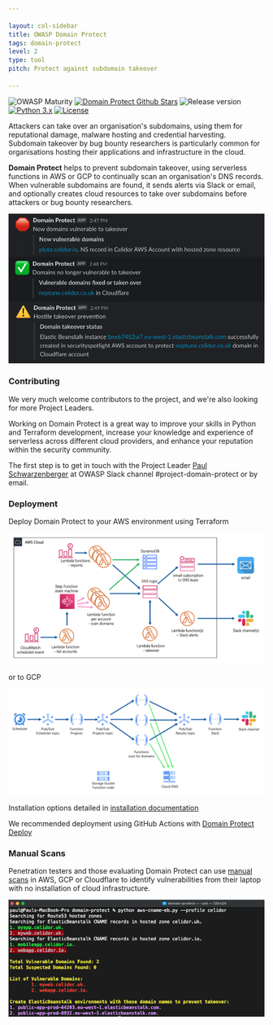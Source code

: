 ```yaml
---

layout: col-sidebar
title: OWASP Domain Protect
tags: domain-protect
level: 2
type: tool
pitch: Protect against subdomain takeover

---
```

![OWASP Maturity](https://img.shields.io/badge/owasp-incubator%20project-53AAE5.svg)
[![Domain Protect Github Stars](https://img.shields.io/github/stars/domain-protect/domain-protect?label=domain-protect&style=social)](https://github.com/domain-protect/domain-protect)
![Release version](https://img.shields.io/badge/release-v0.4.2-blue.svg)
[![Python 3.x](https://img.shields.io/badge/Python-3.x-blue.svg)](https://www.python.org/)
[![License](https://img.shields.io/badge/license-Apache%202.0-blue.svg)](https://www.apache.org/licenses/LICENSE-2.0)

Attackers can take over an organisation's subdomains, using them for reputational damage, malware hosting and credential harvesting.
Subdomain takeover by bug bounty researchers is particularly common for organisations hosting their applications and infrastructure in the cloud.

**Domain Protect** helps to prevent subdomain takeover, using serverless functions in AWS or GCP to continually scan an organisation's DNS records. 
When vulnerable subdomains are found, it sends alerts via Slack or email, and optionally creates cloud resources to take over subdomains before attackers or bug bounty researchers.

<img src="assets/images/slack-alerts.png" width="600">

### Contributing

We very much welcome contributors to the project, and we're also looking for more Project Leaders.

Working on Domain Protect is a great way to improve your skills in Python and Terraform development, increase your knowledge and experience of serverless across different cloud providers, and enhance your reputation within the security community.

The first step is to get in touch with the Project Leader [Paul Schwarzenberger](mailto:paul.schwarzenberger@owasp.org) at OWASP Slack channel #project-domain-protect or by email.

### Deployment

Deploy Domain Protect to your AWS environment using Terraform

<img src="assets/images/domain-protect.png">

or to GCP

<img src="assets/images/gcp-architecture.png">

Installation options detailed in [installation documentation](https://github.com/domain-protect/domain-protect/blob/main/docs/installation.md)

We recommended deployment using GitHub Actions with [Domain Protect Deploy](https://github.com/domain-protect/domain-protect-deploy)

### Manual Scans

Penetration testers and those evaluating Domain Protect can use [manual scans](https://github.com/domain-protect/domain-protect/blob/main/manual_scans/aws/README.md) in AWS, GCP or Cloudflare to identify vulnerabilities from their laptop with no installation of cloud infrastructure.

<img src="assets/images/vulnerable-eb-cnames.png">
